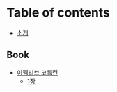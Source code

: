 # Table of contents

* [소개](README.md)

## Book

* [이펙티브 코틀린](book/undefined/README.md)
  * [1장](book/undefined/1.md)
